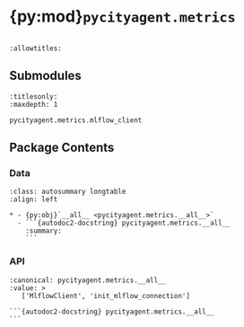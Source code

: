 # {py:mod}`pycityagent.metrics`

```{py:module} pycityagent.metrics
```

```{autodoc2-docstring} pycityagent.metrics
:allowtitles:
```

## Submodules

```{toctree}
:titlesonly:
:maxdepth: 1

pycityagent.metrics.mlflow_client
```

## Package Contents

### Data

````{list-table}
:class: autosummary longtable
:align: left

* - {py:obj}`__all__ <pycityagent.metrics.__all__>`
  - ```{autodoc2-docstring} pycityagent.metrics.__all__
    :summary:
    ```
````

### API

````{py:data} __all__
:canonical: pycityagent.metrics.__all__
:value: >
   ['MlflowClient', 'init_mlflow_connection']

```{autodoc2-docstring} pycityagent.metrics.__all__
```

````
